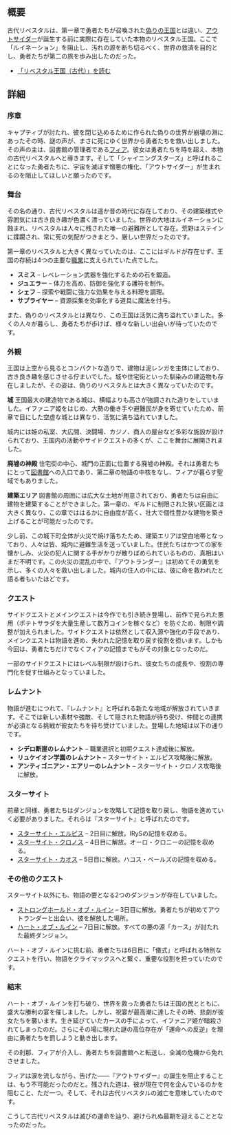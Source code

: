 <!-- title: リベスタル王国（古代） -->
<!-- quote: 遠い昔に、この地で「アウトサイダー」が誕生したのだった。 -->
<!-- chapters: 1 -->
<!-- images: (Ancient Libestal Overview #1), (Ancient Libestal Overview #2), (Ancient Libestal Overview #3), (Exterior of Libestal Castle), (Interior of Libestal Castle #1), (Interior of Libestal Castle #2), (Interior of Libestal Castle #3), (Interior of Libestal Castle #4), (Ancient Libestal Concept Art) --->
<!-- model: false -->

## 概要

古代リベスタルは、第一章で勇者たちが召喚された[偽りの王国](#entry:libestal-ficta-entry)とは違い、[アウトサイダー](#entry:outsider-entry)が誕生する前に実際に存在していた本物のリベスタル王国。ここで「ルイネーション」を阻止し、汚れの源を断ち切るべく、世界の救済を目的とし、勇者たちが第二の旅を歩み出したのだった。

- [「リベスタル王国（古代）」を読む](#text:libestal-ancient)

## 詳細

### 序章

キャプティブが討たれ、彼を閉じ込めるために作られた偽りの世界が崩壊の淵にあったその時、謎の声が、まさに死にゆく世界から勇者たちを救い出しました。その声の主は、図書館の管理者である[フィア](#entry:iphania-entry)。彼女は勇者たちを時を超え、本物の古代リベスタルへと導きます。そして「シャイニングスターズ」と呼ばれることになった勇者たちに、宇宙を滅ぼす憎悪の権化、「アウトサイダー」が生まれるのを阻止してほしいと願ったのです。

### 舞台

その名の通り、古代リベスタルは遥か昔の時代に存在しており、その建築様式や雰囲気には古き良き趣が色濃く漂っていました。世界の大地はルイネーションに蝕まれ、リベスタルは人々に残された唯一の避難所として存在。荒野はステインに蹂躙され、常に死の気配がつきまとう、厳しい世界だったのです。

第一章のリベスタルと大きく異なっていたのは、ここにはギルドが存在せず、王国の存続は4つの主要な[職業](#entry:jobs-entry)に支えられていた点でした。

- **スミス** – レベレーション武器を強化するための石を鍛造。
- **ジュエラー** – 体力を高め、防御を強化する護符を制作。
- **シェフ** – 探索や戦闘に強力な効果を与える料理を調理。
- **サプライヤー** – 資源採集を効率化する道具に魔法を付与。

また、偽りのリベスタルとは異なり、この王国は活気に満ち溢れていました。多くの人々が暮らし、勇者たちが歩けば、様々な新しい出会いが待っていたのです。

### 外観

王国は上空から見るとコンパクトな造りで、建物は泥レンガを主体にしており、古き良き趣を感じさせる佇まいでした。城や住宅街といった馴染みの建造物も存在しましたが、その姿は、偽りのリベスタルとは大きく異なっていたのです。

**城**
王国最大の建造物である城は、横幅よりも高さが強調された造りをしていました。イファニア姫をはじめ、大勢の働き手や避難民が身を寄せていたため、前章で目にした空虚な城とは異なり、活気に満ち溢れていました。

城内には姫の私室、大広間、決闘場、カジノ、商人の屋台など多彩な施設が設けられており、王国内の活動やサイドクエストの多くが、ここを舞台に展開されました。

**廃墟の神殿**
住宅街の中心、城門の正面に位置する廃墟の神殿。それは勇者たちにとって[図書館](#entry:library-entry)への入口であり、第二章の物語の中核をなし、フィアが暮らす聖域でもありました。

**建築エリア**
図書館の周囲には広大な土地が用意されており、勇者たちは自由に建物を建築することができました。第一章の、ギルドに制限された狭い区画とは大きく異なり、この章でははるかに自由度が高く、壮大で個性豊かな建物を築き上げることが可能だったのです。

少し前、この城下町全体が火災で焼け落ちたため、建築エリアは空白地帯となっており、人々は皆、城内に避難生活を送っていました。住民たちはかつての家を懐かしみ、火災の犯人に関する手がかりが散りばめられているものの、真相はいまだ不明です。この火災の混乱の中で、『アウトランダー』は初めてその勇気を示し、多くの人々を救い出しました。城内の住人の中には、彼に命を救われたと語る者もいたほどです。

### クエスト

サイドクエストとメインクエストは今作でも引き続き登場し、前作で見られた悪用（ポテトサラダを大量生産して数万コインを稼ぐなど）を防ぐため、制限や調整が加えられました。サイドクエストは依然として収入源や強化の手段であり、メインクエストは物語を進め、失われた記憶を取り戻す役割を担います。しかも今回は、勇者たちだけでなくフィアの記憶までもがその対象となったのだ。

一部のサイドクエストにはレベル制限が設けられ、彼女たちの成長や、役割の専門化を促す仕組みとなっていました。

### レムナント

物語が進むにつれて、『レムナント』と呼ばれる新たな地域が解放されていきます。そこでは新しい素材や強敵、そして隠された物語が待ち受け、仲間との連携が必須となる挑戦が彼女たちを待ち受けていました。登場した地域は以下の通りです。

- **シデロ断崖のレムナント** – 職業選択と初期クエスト達成後に解放。
- **リュケイオン学園のレムナント** – スターサイト・エルピス攻略後に解放。
- **アンティゴニアン・エアリーのレムナント** – スターサイト・クロノス攻略後に解放。

### スターサイト

前章と同様、勇者たちはダンジョンを攻略して記憶を取り戻し、物語を進めていく必要がありました。それらは『スターサイト』と呼ばれたのです。

- [スターサイト・エルピス](#entry:star-site-elpis-entry) – 2日目に解放。IRySの記憶を収める。
- [スターサイト・クロノス](#entry:star-site-chronos-entry) – 4日目に解放。オーロ・クロニーの記憶を収める。
- [スターサイト・カオス](#entry:star-site-chaos-entry) – 5日目に解放。ハコス・ベールズの記憶を収める。

### その他のクエスト

スターサイト以外にも、物語の要となる2つのダンジョンが存在していました。

- [ストロングホールド・オブ・ルイン](#entry:stronghold-of-ruin-entry) – 3日目に解放。勇者たちが初めてアウトランダーと出会い、彼を解放した場所。
- [ハート・オブ・ルイン](#entry:heart-of-ruin-entry) – 7日目に解放。すべての悪の源「カース」が討たれた最終ダンジョン。

ハート・オブ・ルインに挑む前、勇者たちは6日目に「儀式」と呼ばれる特別なクエストを行い、物語をクライマックスへと繋ぐ、重要な役割を担っていたのです。

### 結末

ハート・オブ・ルインを打ち破り、世界を救った勇者たちは王国の民とともに、盛大な勝利の宴を催しました。しかし、祝宴が最高潮に達したその時、悲劇が彼女たちを襲います。生き延びていたカースの手によって、イファニア姫が暗殺されてしまったのだ。さらにその場に現れた謎の高位存在が「運命への反逆」を理由に勇者たちを罰しようと動き出します。

その刹那、フィアが介入し、勇者たちを図書館へと転送し、全滅の危機から免れさせました。

フィアは涙を流しながら、告げた――『アウトサイダー』の誕生を阻止することは、もう不可能だったのだと。残された道は、彼が現在で何を企んでいるのかを阻むこと、ただ一つ。そして、それは古代リベスタルの滅亡を意味していたのです。

こうして古代リベスタルは滅びの運命を辿り、避けられぬ最期を迎えることとなったのだった。
